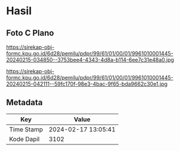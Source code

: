 # Hasil

## Foto C Plano

https://sirekap-obj-formc.kpu.go.id/6d28/pemilu/pdpr/99/61/01/00/01/9961010001445-20240215-034850--3753bee4-4343-4d8a-b114-6ee7c31e48a0.jpg

https://sirekap-obj-formc.kpu.go.id/6d28/pemilu/pdpr/99/61/01/00/01/9961010001445-20240215-042111--59fc170f-98e3-4bac-9f65-bda9662c30e1.jpg


## Metadata

| Key        | Value               |
| ---------- | ------------------- |
| Time Stamp | 2024-02-17 13:05:41 |
| Kode Dapil | 3102                |



